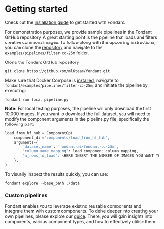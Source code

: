 # Getting started

Check out the [installation guide](installation.md) to get started with Fondant.

For demonstration purposes, we provide sample pipelines in the Fondant GitHub repository. A great starting point is the pipeline that loads and filters creative commons images. To follow along with the upcoming instructions, you can clone the [repository](https://github.com/ml6team/fondant) and navigate to the `examples/pipelines/filter-cc-25m` folder.

Clone the Fondant GitHub repository

```
git clone https://github.com/ml6team/fondant.git
```

Make sure that Docker Compose is [installed](installation.md), navigate to `fondant/examples/pipelines/filter-cc-25m`, and initiate the pipeline by executing:

```
fondant run local pipeline.py
```

**Note:** For local testing purposes, the pipeline will only download the first 10,000 images. If you want to download the full dataset, you will need to modify the component arguments in the pipeline.py file, specifically the following part:

```python
load_from_hf_hub = ComponentOp(
    component_dir="components/load_from_hf_hub",
    arguments={
        "dataset_name": "fondant-ai/fondant-cc-25m",
        "column_name_mapping": load_component_column_mapping,
        "n_rows_to_load": <HERE INSERT THE NUMBER OF IMAGES YOU WANT TO DOWNLOAD>
    },
)
```

To visually inspect the results quickly, you can use:

```
fondant explore --base_path ./data
```

### Custom pipelines

Fondant enables you to leverage existing reusable components and integrate them with custom components. 
To delve deeper into creating your own pipelines, please explore our [guide](build_a_simple_pipeline.md).
There, you will gain insights into components, various component types, and how to effectively utilise them.

